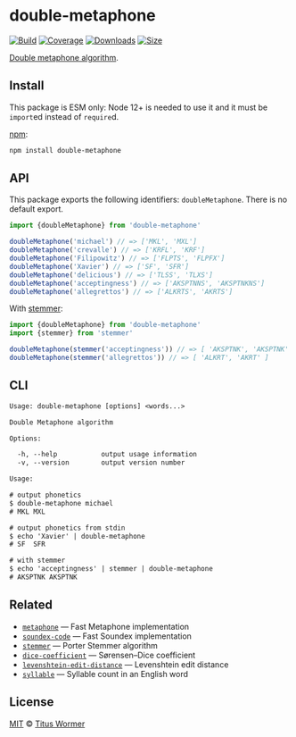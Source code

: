 # double-metaphone

[![Build][build-badge]][build]
[![Coverage][coverage-badge]][coverage]
[![Downloads][downloads-badge]][downloads]
[![Size][size-badge]][size]

[Double metaphone algorithm][source].

## Install

This package is ESM only: Node 12+ is needed to use it and it must be `import`ed
instead of `require`d.

[npm][]:

```sh
npm install double-metaphone
```

## API

This package exports the following identifiers: `doubleMetaphone`.
There is no default export.

```js
import {doubleMetaphone} from 'double-metaphone'

doubleMetaphone('michael') // => ['MKL', 'MXL']
doubleMetaphone('crevalle') // => ['KRFL', 'KRF']
doubleMetaphone('Filipowitz') // => ['FLPTS', 'FLPFX']
doubleMetaphone('Xavier') // => ['SF', 'SFR']
doubleMetaphone('delicious') // => ['TLSS', 'TLXS']
doubleMetaphone('acceptingness') // => ['AKSPTNNS', 'AKSPTNKNS']
doubleMetaphone('allegrettos') // => ['ALKRTS', 'AKRTS']
```

With [stemmer][]:

```js
import {doubleMetaphone} from 'double-metaphone'
import {stemmer} from 'stemmer'

doubleMetaphone(stemmer('acceptingness')) // => [ 'AKSPTNK', 'AKSPTNK' ]
doubleMetaphone(stemmer('allegrettos')) // => [ 'ALKRT', 'AKRT' ]
```

## CLI

```txt
Usage: double-metaphone [options] <words...>

Double Metaphone algorithm

Options:

  -h, --help           output usage information
  -v, --version        output version number

Usage:

# output phonetics
$ double-metaphone michael
# MKL MXL

# output phonetics from stdin
$ echo 'Xavier' | double-metaphone
# SF  SFR

# with stemmer
$ echo 'acceptingness' | stemmer | double-metaphone
# AKSPTNK AKSPTNK
```

## Related

*   [`metaphone`](https://github.com/words/metaphone)
    — Fast Metaphone implementation
*   [`soundex-code`](https://github.com/words/soundex-code)
    — Fast Soundex implementation
*   [`stemmer`](https://github.com/words/stemmer)
    — Porter Stemmer algorithm
*   [`dice-coefficient`](https://github.com/words/dice-coefficient)
    — Sørensen–Dice coefficient
*   [`levenshtein-edit-distance`](https://github.com/words/levenshtein-edit-distance)
    — Levenshtein edit distance
*   [`syllable`](https://github.com/words/syllable)
    — Syllable count in an English word

## License

[MIT][license] © [Titus Wormer][author]

<!-- Definitions -->

[build-badge]: https://github.com/words/double-metaphone/workflows/main/badge.svg

[build]: https://github.com/words/double-metaphone/actions

[coverage-badge]: https://img.shields.io/codecov/c/github/words/double-metaphone.svg

[coverage]: https://codecov.io/github/words/double-metaphone

[downloads-badge]: https://img.shields.io/npm/dm/double-metaphone.svg

[downloads]: https://www.npmjs.com/package/double-metaphone

[size-badge]: https://img.shields.io/bundlephobia/minzip/double-metaphone.svg

[size]: https://bundlephobia.com/result?p=double-metaphone

[npm]: https://www.npmjs.com

[license]: license

[author]: https://wooorm.com

[source]: https://en.wikipedia.org/wiki/metaphone

[stemmer]: https://github.com/words/stemmer

